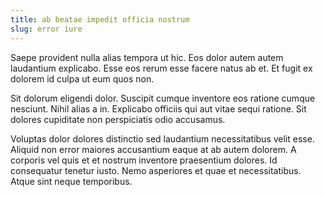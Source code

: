 ```yaml
---
title: ab beatae impedit officia nostrum
slug: error iure
---
```


Saepe provident nulla alias tempora ut hic. Eos dolor autem autem laudantium explicabo. Esse eos rerum esse facere natus ab et. Et fugit ex dolorem id culpa ut eum quos non.

Sit dolorum eligendi dolor. Suscipit cumque inventore eos ratione cumque nesciunt. Nihil alias a in. Explicabo officiis qui aut vitae sequi ratione. Sit dolores cupiditate non perspiciatis odio accusamus.

Voluptas dolor dolores distinctio sed laudantium necessitatibus velit esse. Aliquid non error maiores accusantium eaque at ab autem dolorem. A corporis vel quis et et nostrum inventore praesentium dolores. Id consequatur tenetur iusto. Nemo asperiores et quae et necessitatibus. Atque sint neque temporibus.
